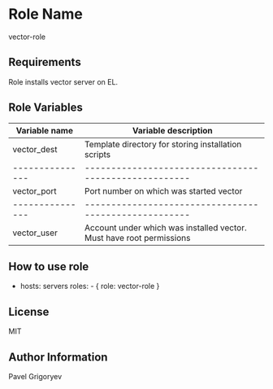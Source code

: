 Role Name
=========

vector-role

Requirements
------------

Role installs vector server on EL. 

Role Variables
--------------

| Variable name | Variable description                                |
|---------------|-----------------------------------------------------|
| vector_dest   | Template directory for storing installation scripts |
|---------------|-----------------------------------------------------|
| vector_port   | Port number on which was started vector             |
|---------------|-----------------------------------------------------|
| vector_user   | Account under which was installed vector. Must have root permissions|
 
How to use role
----------------

  - hosts: servers
    roles:
        - { role: vector-role }

License
-------

MIT

Author Information
------------------

Pavel Grigoryev


